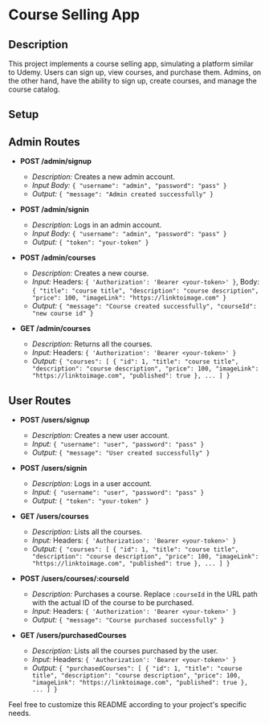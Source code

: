# Course Selling App

## Description

This project implements a course selling app, simulating a platform similar to Udemy. Users can sign up, view courses, and purchase them. Admins, on the other hand, have the ability to sign up, create courses, and manage the course catalog.


## Setup



## Admin Routes

- **POST /admin/signup**
  - *Description:* Creates a new admin account.
  - *Input Body:* `{ "username": "admin", "password": "pass" }`
  - *Output:* `{ "message": "Admin created successfully" }`

- **POST /admin/signin**
  - *Description:* Logs in an admin account.
  - *Input Body:* `{ "username": "admin", "password": "pass" }`
  - *Output:* `{ "token": "your-token" }`

- **POST /admin/courses**
  - *Description:* Creates a new course.
  - *Input:* Headers: `{ 'Authorization': 'Bearer <your-token>' }`, Body: `{ "title": "course title", "description": "course description", "price": 100, "imageLink": "https://linktoimage.com" }`
  - *Output:* `{ "message": "Course created successfully", "courseId": "new course id" }`

- **GET /admin/courses**
  - *Description:* Returns all the courses.
  - *Input:* Headers: `{ 'Authorization': 'Bearer <your-token>' }`
  - *Output:* `{ "courses": [ { "id": 1, "title": "course title", "description": "course description", "price": 100, "imageLink": "https://linktoimage.com", "published": true }, ... ] }`

## User Routes

- **POST /users/signup**
  - *Description:* Creates a new user account.
  - *Input:* `{ "username": "user", "password": "pass" }`
  - *Output:* `{ "message": "User created successfully" }`

- **POST /users/signin**
  - *Description:* Logs in a user account.
  - *Input:* `{ "username": "user", "password": "pass" }`
  - *Output:* `{ "token": "your-token" }`

- **GET /users/courses**
  - *Description:* Lists all the courses.
  - *Input:* Headers: `{ 'Authorization': 'Bearer <your-token>' }`
  - *Output:* `{ "courses": [ { "id": 1, "title": "course title", "description": "course description", "price": 100, "imageLink": "https://linktoimage.com", "published": true }, ... ] }`

- **POST /users/courses/:courseId**
  - *Description:* Purchases a course. Replace `:courseId` in the URL path with the actual ID of the course to be purchased.
  - *Input:* Headers: `{ 'Authorization': 'Bearer <your-token>' }`
  - *Output:* `{ "message": "Course purchased successfully" }`

- **GET /users/purchasedCourses**
  - *Description:* Lists all the courses purchased by the user.
  - *Input:* Headers: `{ 'Authorization': 'Bearer <your-token>' }`
  - *Output:* `{ "purchasedCourses": [ { "id": 1, "title": "course title", "description": "course description", "price": 100, "imageLink": "https://linktoimage.com", "published": true }, ... ] }`

Feel free to customize this README according to your project's specific needs.